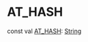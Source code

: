 # AT_HASH


const val [AT_HASH](-a-t_-h-a-s-h.md): [String](https://kotlinlang.org/api/latest/jvm/stdlib/kotlin/-string/index.html)
